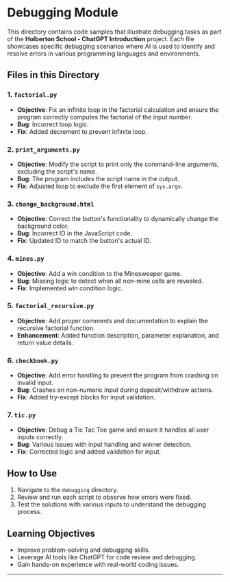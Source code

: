 # Debugging Module

This directory contains code samples that illustrate debugging tasks as part of the **Holberton School - ChatGPT Introduction** project. Each file showcases specific debugging scenarios where AI is used to identify and resolve errors in various programming languages and environments.

## Files in this Directory

### 1. `factorial.py`
- **Objective**: Fix an infinite loop in the factorial calculation and ensure the program correctly computes the factorial of the input number.
- **Bug**: Incorrect loop logic.
- **Fix**: Added decrement to prevent infinite loop.

### 2. `print_arguments.py`
- **Objective**: Modify the script to print only the command-line arguments, excluding the script's name.
- **Bug**: The program includes the script name in the output.
- **Fix**: Adjusted loop to exclude the first element of `sys.argv`.

### 3. `change_background.html`
- **Objective**: Correct the button's functionality to dynamically change the background color.
- **Bug**: Incorrect ID in the JavaScript code.
- **Fix**: Updated ID to match the button's actual ID.

### 4. `mines.py`
- **Objective**: Add a win condition to the Minesweeper game.
- **Bug**: Missing logic to detect when all non-mine cells are revealed.
- **Fix**: Implemented win condition logic.

### 5. `factorial_recursive.py`
- **Objective**: Add proper comments and documentation to explain the recursive factorial function.
- **Enhancement**: Added function description, parameter explanation, and return value details.

### 6. `checkbook.py`
- **Objective**: Add error handling to prevent the program from crashing on invalid input.
- **Bug**: Crashes on non-numeric input during deposit/withdraw actions.
- **Fix**: Added try-except blocks for input validation.

### 7. `tic.py`
- **Objective**: Debug a Tic Tac Toe game and ensure it handles all user inputs correctly.
- **Bug**: Various issues with input handling and winner detection.
- **Fix**: Corrected logic and added validation for input.

## How to Use
1. Navigate to the `debugging` directory.
2. Review and run each script to observe how errors were fixed.
3. Test the solutions with various inputs to understand the debugging process.

## Learning Objectives
- Improve problem-solving and debugging skills.
- Leverage AI tools like ChatGPT for code review and debugging.
- Gain hands-on experience with real-world coding issues.

---
